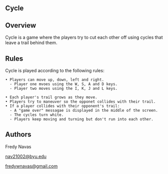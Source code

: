 ## Cycle

## Overview

Cycle is a game where the players try to cut each other off using cycles that leave a trail behind them.

## Rules

Cycle is played according to the following rules:

    • Players can move up, down, left and right.
      - Player one mvoes using the W, S, A and D keys.
      - Player two moves using the I, K, J and L keys.
    
    • Each player's trail grows as they move.
    • Players try to maneuver so the opponet collides with their trail.
    • If a player collides with their opponent's trail:
      - A "game over" messagae is displayed in the middle of the screen.
      - The cycles turn white.
      - Players keep moving and turning but don't run into each other.
 
 
## Authors

Fredy Navas

nav21002@byu.edu

fredywnavas@gmail.com

